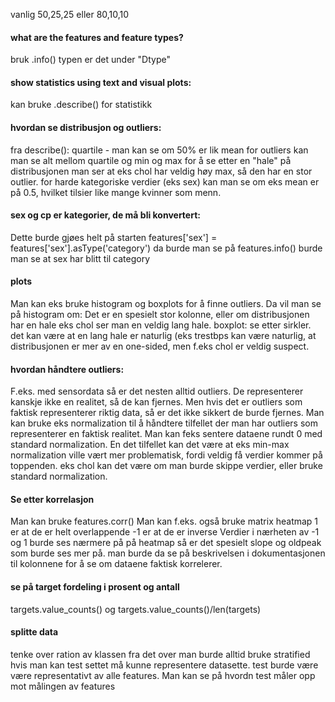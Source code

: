 vanlig 50,25,25 eller 80,10,10


#### what are the features and feature types?
bruk .info()
typen er det under "Dtype"

#### show statistics using text and visual plots:
kan bruke .describe() for statistikk

#### hvordan se distribusjon og outliers:
fra describe():
quartile - man kan se om 50% er lik mean
for outliers kan man se alt mellom quartile og min og max for å se etter en "hale" på distribusjonen
man ser at eks chol har veldig høy max, så den har en stor outlier.
for harde kategoriske verdier (eks sex) kan man se om eks mean er på 0.5, hvilket tilsier like mange kvinner som menn.


####  sex og cp er kategorier, de må bli konvertert:
Dette burde gjøes helt på starten
features['sex'] = features['sex'].asType('category')
da burde man se på features.info() burde man se at sex har blitt til category

#### plots
Man kan eks bruke histogram og boxplots for å finne outliers.
Da vil man se på histogram om: Det er en spesielt stor kolonne, eller om distribusjonen har en hale
eks chol ser man en veldig lang hale.
boxplot: se etter sirkler. 
det kan være at en lang hale er naturlig (eks trestbps kan være naturlig, at distribusjonen er mer av en one-sided, men f.eks chol er veldig suspect.

#### hvordan håndtere outliers:
F.eks. med sensordata så er det nesten alltid outliers.
De representerer kanskje ikke en realitet, så de kan fjernes.
Men hvis det er outliers som faktisk representerer riktig data, så er det ikke sikkert de burde fjernes.
Man kan bruke eks normalization til å håndtere tilfellet der man har outliers som representerer en faktisk realitet. Man kan feks sentere dataene rundt 0 med standard normalization. En det tilfellet kan det være at eks min-max normalization ville vært mer problematisk, fordi veldig få verdier kommer på toppenden. eks chol kan det være om man burde skippe verdier, eller bruke standard normalization.



#### Se etter korrelasjon
Man kan bruke features.corr()
Man kan f.eks. også bruke matrix heatmap
1 er at de er helt overlappende
-1 er at de er inverse
Verdier i nærheten av -1 og 1 burde ses nærmere på
på heatmap så er det spesielt slope og oldpeak som burde ses mer på.
man burde da se på beskrivelsen i dokumentasjonen til kolonnene for å se om dataene faktisk korrelerer.

#### se på target fordeling i prosent og antall
targets.value_counts()
og
targets.value_counts()/len(targets)


#### splitte data
tenke over ration av klassen fra det over
man burde alltid bruke stratified hvis man kan
test settet må kunne representere datasette.
test burde være være representativt av alle features.
Man kan se på hvordn test måler opp mot målingen av features

























